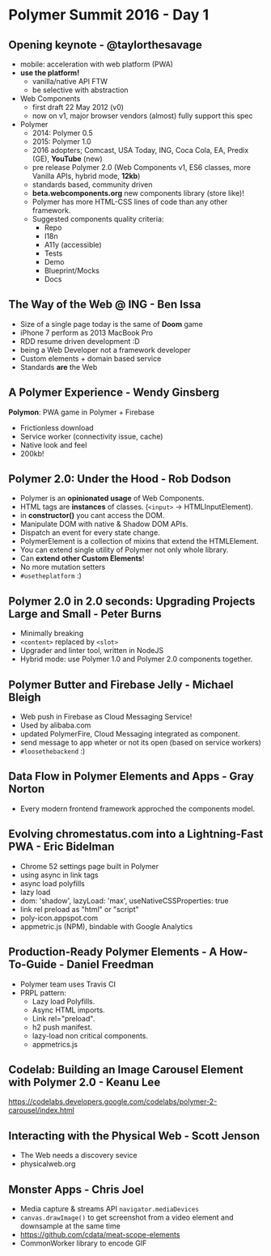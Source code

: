 # Polymer Summit 2016 - Day 1

## Opening keynote - @taylorthesavage

- mobile: acceleration with web platform (PWA)
- **use the platform!**
  - vanilla/native API FTW
  - be selective with abstraction
- Web Components
  - first draft 22 May 2012 (v0)
  - now on v1, major browser vendors (almost) fully support this spec
- Polymer
  - 2014: Polymer 0.5
  - 2015: Polymer 1.0
  - 2016 adopters; Comcast, USA Today, ING, Coca Cola, EA, Predix (GE), **YouTube** (new)
  - pre release Polymer 2.0 (Web Components v1, ES6 classes, more Vanilla APIs, hybrid mode, **12kb**)
  - standards based, community driven
  - **beta.webcomponents.org** new components library (store like)!
  - Polymer has more HTML-CSS lines of code than any other framework.
  - Suggested components quality criteria:
    - Repo
    - I18n
    - A11y (accessible)
    - Tests
    - Demo
    - Blueprint/Mocks
    - Docs

## The Way of the Web @ ING - Ben Issa

- Size of a single page today is the same of **Doom** game
- iPhone 7 perform as 2013 MacBook Pro
- RDD resume driven development :D
- being a Web Developer not a framework developer
- Custom elements + domain based service
- Standards **are** the Web

## A Polymer Experience - Wendy Ginsberg

**Polymon**: PWA game in Polymer + Firebase

- Frictionless download
- Service worker (connectivity issue, cache)
- Native look and feel
- 200kb!

## Polymer 2.0: Under the Hood - Rob Dodson

- Polymer is an **opinionated usage** of Web Components.
- HTML tags are **instances** of classes. (```<input>``` -> HTMLInputElement).
- in **constructor()** you cant access the DOM.
- Manipulate DOM with native & Shadow DOM APIs.
- Dispatch an event for every state change.
- PolymerElement is a collection of mixins that extend the HTMLElement.
- You can extend single utility of Polymer not only whole library.
- Can **extend other Custom Elements**!
- No more mutation setters
- ```#usetheplatform``` :)

## Polymer 2.0 in 2.0 seconds: Upgrading Projects Large and Small - Peter Burns

- Minimally breaking
- ```<content>``` replaced by ```<slot>```
- Upgrader and linter tool, written in NodeJS
- Hybrid mode: use Polymer 1.0 and Polymer 2.0 components together.

## Polymer Butter and Firebase Jelly - Michael Bleigh

- Web push in Firebase as Cloud Messaging Service!
- Used by alibaba.com
- updated PolymerFire, Cloud Messaging integrated as component.
- send message to app wheter or not its open (based on service workers)
- ```#loosethebackend``` :)

## Data Flow in Polymer Elements and Apps - Gray Norton

- Every modern frontend framework approched the components model.

## Evolving chromestatus.com into a Lightning-Fast PWA - Eric Bidelman

- Chrome 52 settings page built in Polymer
- using async in link tags
- async load polyfills
- lazy load
- dom: 'shadow', lazyLoad: 'max', useNativeCSSProperties: true
- link rel preload as "html" or "script"
- poly-icon.appspot.com
- appmetric.js (NPM), bindable with Google Analytics

## Production-Ready Polymer Elements - A How-To-Guide - Daniel Freedman

- Polymer team uses Travis CI
- PRPL pattern:
  - Lazy load Polyfills.
  - Async HTML imports.
  - Link rel="preload".
  - h2 push manifest.
  - lazy-load non critical components.
  - appmetrics.js

## Codelab: Building an Image Carousel Element with Polymer 2.0 - Keanu Lee

https://codelabs.developers.google.com/codelabs/polymer-2-carousel/index.html

## Interacting with the Physical Web - Scott Jenson

- The Web needs a discovery sevice
- physicalweb.org

## Monster Apps - Chris Joel

- Media capture & streams API ```navigator.mediaDevices```
- ```canvas.drawImage()``` to get screenshot from a video element and downsample at the same time
- https://github.com/cdata/meat-scope-elements
- CommonWorker library to encode GIF
